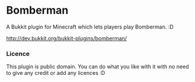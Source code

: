Bomberman
=========

A Bukkit plugin for Minecraft which lets players play Bomberman. :D

http://dev.bukkit.org/bukkit-plugins/bomberman/

### Licence
This plugin is public domain. You can do what you like with it with no need to give any credit or add any licences :D
